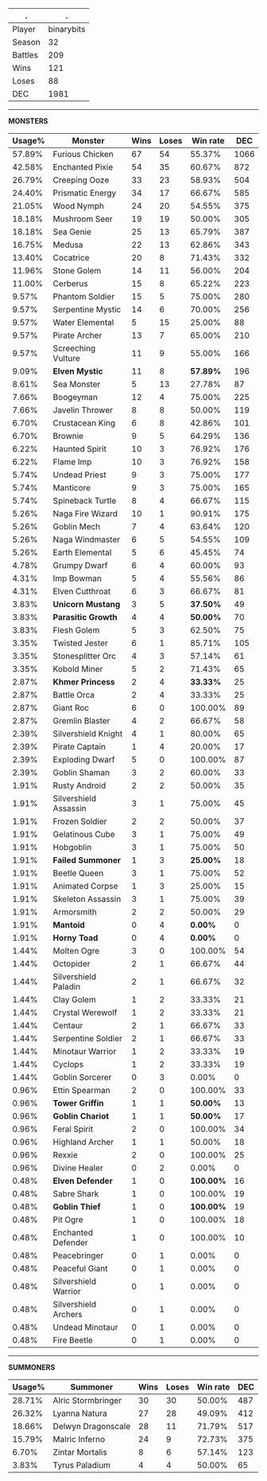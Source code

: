 .|.
|-|-
Player|binarybits
Season|32
Battles|209
Wins|121
Loses|88
DEC|1981

---
**MONSTERS**

Usage%|Monster|Wins|Loses|Win rate|DEC|
-|-|-|-|-|-|
57.89%|Furious Chicken|67|54|55.37%|1066|
42.58%|Enchanted Pixie|54|35|60.67%|872|
26.79%|Creeping Ooze|33|23|58.93%|504|
24.40%|Prismatic Energy|34|17|66.67%|585|
21.05%|Wood Nymph|24|20|54.55%|375|
18.18%|Mushroom Seer|19|19|50.00%|305|
18.18%|Sea Genie|25|13|65.79%|387|
16.75%|Medusa|22|13|62.86%|343|
13.40%|Cocatrice|20|8|71.43%|332|
11.96%|Stone Golem|14|11|56.00%|204|
11.00%|Cerberus|15|8|65.22%|223|
9.57%|Phantom Soldier|15|5|75.00%|280|
9.57%|Serpentine Mystic|14|6|70.00%|256|
9.57%|Water Elemental|5|15|25.00%|88|
9.57%|Pirate Archer|13|7|65.00%|210|
9.57%|Screeching Vulture|11|9|55.00%|166|
9.09%|**Elven Mystic**|11|8|**57.89%**|196|
8.61%|Sea Monster|5|13|27.78%|87|
7.66%|Boogeyman|12|4|75.00%|225|
7.66%|Javelin Thrower|8|8|50.00%|119|
6.70%|Crustacean King|6|8|42.86%|101|
6.70%|Brownie|9|5|64.29%|136|
6.22%|Haunted Spirit|10|3|76.92%|176|
6.22%|Flame Imp|10|3|76.92%|158|
5.74%|Undead Priest|9|3|75.00%|177|
5.74%|Manticore|9|3|75.00%|165|
5.74%|Spineback Turtle|8|4|66.67%|115|
5.26%|Naga Fire Wizard|10|1|90.91%|175|
5.26%|Goblin Mech|7|4|63.64%|120|
5.26%|Naga Windmaster|6|5|54.55%|109|
5.26%|Earth Elemental|5|6|45.45%|74|
4.78%|Grumpy Dwarf|6|4|60.00%|93|
4.31%|Imp Bowman|5|4|55.56%|86|
4.31%|Elven Cutthroat|6|3|66.67%|81|
3.83%|**Unicorn Mustang**|3|5|**37.50%**|49|
3.83%|**Parasitic Growth**|4|4|**50.00%**|70|
3.83%|Flesh Golem|5|3|62.50%|75|
3.35%|Twisted Jester|6|1|85.71%|105|
3.35%|Stonesplitter Orc|4|3|57.14%|61|
3.35%|Kobold Miner|5|2|71.43%|65|
2.87%|**Khmer Princess**|2|4|**33.33%**|25|
2.87%|Battle Orca|2|4|33.33%|25|
2.87%|Giant Roc|6|0|100.00%|89|
2.87%|Gremlin Blaster|4|2|66.67%|58|
2.39%|Silvershield Knight|4|1|80.00%|65|
2.39%|Pirate Captain|1|4|20.00%|17|
2.39%|Exploding Dwarf|5|0|100.00%|87|
2.39%|Goblin Shaman|3|2|60.00%|33|
1.91%|Rusty Android|2|2|50.00%|35|
1.91%|Silvershield Assassin|3|1|75.00%|45|
1.91%|Frozen Soldier|2|2|50.00%|37|
1.91%|Gelatinous Cube|3|1|75.00%|49|
1.91%|Hobgoblin|3|1|75.00%|50|
1.91%|**Failed Summoner**|1|3|**25.00%**|18|
1.91%|Beetle Queen|3|1|75.00%|52|
1.91%|Animated Corpse|1|3|25.00%|15|
1.91%|Skeleton Assassin|3|1|75.00%|39|
1.91%|Armorsmith|2|2|50.00%|29|
1.91%|**Mantoid**|0|4|**0.00%**|0|
1.91%|**Horny Toad**|0|4|**0.00%**|0|
1.44%|Molten Ogre|3|0|100.00%|54|
1.44%|Octopider|2|1|66.67%|44|
1.44%|Silvershield Paladin|2|1|66.67%|32|
1.44%|Clay Golem|1|2|33.33%|21|
1.44%|Crystal Werewolf|1|2|33.33%|21|
1.44%|Centaur|2|1|66.67%|33|
1.44%|Serpentine Soldier|2|1|66.67%|33|
1.44%|Minotaur Warrior|1|2|33.33%|19|
1.44%|Cyclops|1|2|33.33%|19|
1.44%|Goblin Sorcerer|0|3|0.00%|0|
0.96%|Ettin Spearman|2|0|100.00%|33|
0.96%|**Tower Griffin**|1|1|**50.00%**|13|
0.96%|**Goblin Chariot**|1|1|**50.00%**|17|
0.96%|Feral Spirit|2|0|100.00%|34|
0.96%|Highland Archer|1|1|50.00%|18|
0.96%|Rexxie|2|0|100.00%|25|
0.96%|Divine Healer|0|2|0.00%|0|
0.48%|**Elven Defender**|1|0|**100.00%**|16|
0.48%|Sabre Shark|1|0|100.00%|19|
0.48%|**Goblin Thief**|1|0|**100.00%**|19|
0.48%|Pit Ogre|1|0|100.00%|18|
0.48%|Enchanted Defender|1|0|100.00%|10|
0.48%|Peacebringer|0|1|0.00%|0|
0.48%|Peaceful Giant|0|1|0.00%|0|
0.48%|Silvershield Warrior|0|1|0.00%|0|
0.48%|Silvershield Archers|0|1|0.00%|0|
0.48%|Undead Minotaur|0|1|0.00%|0|
0.48%|Fire Beetle|0|1|0.00%|0|

---
**SUMMONERS**

Usage%|Summoner|Wins|Loses|Win rate|DEC|
-|-|-|-|-|-|
28.71%|Alric Stormbringer|30|30|50.00%|487|
26.32%|Lyanna Natura|27|28|49.09%|412|
18.66%|Delwyn Dragonscale|28|11|71.79%|517|
15.79%|Malric Inferno|24|9|72.73%|375|
6.70%|Zintar Mortalis|8|6|57.14%|123|
3.83%|Tyrus Paladium|4|4|50.00%|65|
